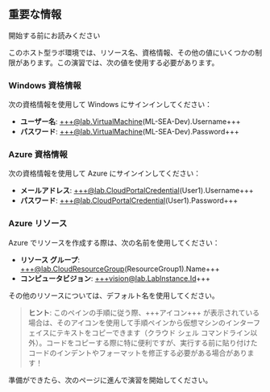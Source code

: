 ## 重要な情報

開始する前にお読みください

このホスト型ラボ環境では、リソース名、資格情報、その他の値にいくつかの制限があります。この演習では、次の値を使用する必要があります。

### Windows 資格情報

次の資格情報を使用して Windows にサインインしてください：

- **ユーザー名**: +++@lab.VirtualMachine(ML-SEA-Dev).Username+++  
- **パスワード**: +++@lab.VirtualMachine(ML-SEA-Dev).Password+++

### Azure 資格情報

次の資格情報を使用して Azure にサインインしてください：

- **メールアドレス**: +++@lab.CloudPortalCredential(User1).Username+++  
- **パスワード**: +++@lab.CloudPortalCredential(User1).Password+++

### Azure リソース

Azure でリソースを作成する際は、次の名前を使用してください：

- **リソース グループ**: +++@lab.CloudResourceGroup(ResourceGroup1).Name+++  
- **コンピュータビジョン**: +++vision@lab.LabInstance.Id+++

その他のリソースについては、デフォルト名を使用してください。

> **ヒント**: このペインの手順に従う際、+++アイコン+++ が表示されている場合は、そのアイコンを使用して手順ペインから仮想マシンのインターフェイスにテキストをコピーできます（クラウド シェル コマンドライン以外）。コードをコピーする際に特に便利ですが、実行する前に貼り付けたコードのインデントやフォーマットを修正する必要がある場合があります！

準備ができたら、次のページに進んで演習を開始してください。
